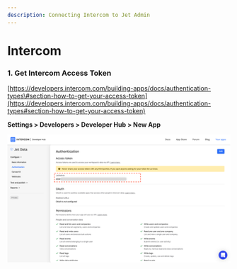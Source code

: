 ```yaml
---
description: Connecting Intercom to Jet Admin
---
```


# Intercom

### 1. Get Intercom Access Token

[https://developers.intercom.com/building-apps/docs/authentication-types\#section-how-to-get-your-access-token](https://developers.intercom.com/building-apps/docs/authentication-types#section-how-to-get-your-access-token)

**Settings &gt; Developers &gt; Developer Hub &gt; New App**

![](../../.gitbook/assets/group%20%282%29.png)

